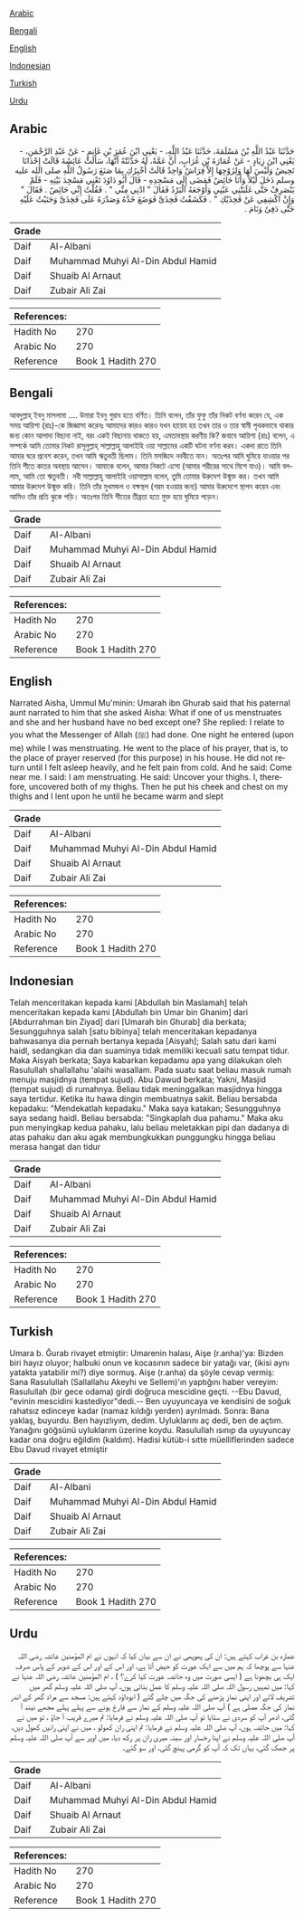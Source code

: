 [Arabic](#arabic)

[Bengali](#bengali)

[English](#english)

[Indonesian](#indonesian)

[Turkish](#turkish)

[Urdu](#urdu)

## Arabic


<div dir="rtl" lang="ar" style={{fontSize:'larger',backgroundColor:'#f8f9fa',padding:20}}>
حَدَّثَنَا عَبْدُ اللَّهِ بْنُ مَسْلَمَةَ، حَدَّثَنَا عَبْدُ اللَّهِ، - يَعْنِي ابْنَ عُمَرَ بْنِ غَانِمٍ - عَنْ عَبْدِ الرَّحْمَنِ، - يَعْنِي ابْنَ زِيَادٍ - عَنْ عُمَارَةَ بْنِ غُرَابٍ، أَنَّ عَمَّةً، لَهُ حَدَّثَتْهُ أَنَّهَا، سَأَلَتْ عَائِشَةَ قَالَتْ إِحْدَانَا تَحِيضُ وَلَيْسَ لَهَا وَلِزَوْجِهَا إِلاَّ فِرَاشٌ وَاحِدٌ قَالَتْ أُخْبِرُكِ بِمَا صَنَعَ رَسُولُ اللَّهِ صلى الله عليه وسلم دَخَلَ لَيْلاً وَأَنَا حَائِضٌ فَمَضَى إِلَى مَسْجِدِهِ - قَالَ أَبُو دَاوُدَ تَعْنِي مَسْجِدَ بَيْتِهِ - فَلَمْ يَنْصَرِفْ حَتَّى غَلَبَتْنِي عَيْنِي وَأَوْجَعَهُ الْبَرْدُ فَقَالَ ‏"‏ ادْنِي مِنِّي ‏"‏ ‏.‏ فَقُلْتُ إِنِّي حَائِضٌ ‏.‏ فَقَالَ ‏"‏ وَإِنْ اكْشِفِي عَنْ فَخِذَيْكِ ‏"‏ ‏.‏ فَكَشَفْتُ فَخِذَىَّ فَوَضَعَ خَدَّهُ وَصَدْرَهُ عَلَى فَخِذَىَّ وَحَنَيْتُ عَلَيْهِ حَتَّى دَفِئَ وَنَامَ ‏.‏
</div>
<div style={{backgroundColor:'#f8f9fa',padding:20, marginBottom: 10}}><table> <thead> <tr> <th>Grade</th> <th></th> </tr> </thead> <tbody> <tr><td>Daif</td><td>Al-Albani</td></tr><tr><td>Daif</td><td>Muhammad Muhyi Al-Din Abdul Hamid</td></tr><tr><td>Daif</td><td>Shuaib Al Arnaut</td></tr><tr><td>Daif</td><td>Zubair Ali Zai</td></tr></tbody></table><table> <thead> <tr> <th>References:</th> <th></th> </tr> </thead> <tbody><tr><td>Hadith No</td><td>270</td></tr><tr><td>Arabic No</td><td>270</td></tr><tr><td>Reference</td><td>Book 1 Hadith 270</td></tr></tbody></table></div>

## Bengali


<div dir="ltr" lang="bn" style={{fontSize:'larger',backgroundColor:'#f8f9fa',padding:20}}>
আবদুল্লাহ্ ইবনু মাসলামা .... উমারা ইবনু গুরাব হতে বর্ণিত। তিনি বলেন, তাঁর ফুফু তাঁর নিকট বর্ণনা করেন যে, এক সময় আয়িশা (রাঃ)-কে জিজ্ঞাসা করেনঃ আমাদের কারও কারও যখন হায়েয হয় তখন তার ও তার স্বামী পৃথকভাবে থাকার জন্য কোন আলাদা বিছানা নাই, বরং একই বিছানায় থাকতে হয়, এমতাবস্থায় করণীয় কি? জবাবে আয়িশা (রাঃ) বলেন, এ সম্পর্কে আমি তোমার নিকট রাসূলুল্লাহ্ সাল্লাল্লাহু আলাইহি ওয়া সাল্লামের একটি ঘটনা বর্ণনা করব। একদা রাতে তিনি আমার ঘরে প্রবেশ করেন, তখন আমি ঋতুবতী ছিলাম। তিনি মসজিদে নববীতে যান। অতঃপর আমি ঘুমিয়ে যাওয়ার পর তিনি শীতে কাতর অবস্থায় আসেন। আমাকে বলেন, আমার নিকটে এসো (আমার শরীরের সাথে মিশে যাও)। আমি বললাম, আমি তো ঋতুবতী। নবী সাল্লাল্লাহু আলাইহি ওয়াসাল্লাম বলেন, তুমি তোমার উরুদেশ উন্মুক্ত কর। তখন আমি আমার উরুদেশ উন্মুক্ত করি। তিনি তাঁর মুখমন্ডল ও বক্ষস্থল (গরম হওয়ার জন্য) আমার উরুদেশে স্থাপন করেন এবং আমিও তাঁর প্রতি ঝুকে পড়ি। অতঃপর তিনি শীতের তীব্রতা হতে মুক্ত হয়ে ঘুমিয়ে পড়েন।
</div>
<div style={{backgroundColor:'#f8f9fa',padding:20, marginBottom: 10}}><table> <thead> <tr> <th>Grade</th> <th></th> </tr> </thead> <tbody> <tr><td>Daif</td><td>Al-Albani</td></tr><tr><td>Daif</td><td>Muhammad Muhyi Al-Din Abdul Hamid</td></tr><tr><td>Daif</td><td>Shuaib Al Arnaut</td></tr><tr><td>Daif</td><td>Zubair Ali Zai</td></tr></tbody></table><table> <thead> <tr> <th>References:</th> <th></th> </tr> </thead> <tbody><tr><td>Hadith No</td><td>270</td></tr><tr><td>Arabic No</td><td>270</td></tr><tr><td>Reference</td><td>Book 1 Hadith 270</td></tr></tbody></table></div>

## English


<div dir="ltr" lang="en" style={{fontSize:'larger',backgroundColor:'#f8f9fa',padding:20}}>
Narrated Aisha, Ummul Mu'minin: Umarah ibn Ghurab said that his paternal aunt narrated to him that she asked Aisha: What if one of us menstruates and she and her husband have no bed except one? She replied: I relate to you what the Messenger of Allah (ﷺ) had done. One night he entered (upon me) while I was menstruating. He went to the place of his prayer, that is, to the place of prayer reserved (for this purpose) in his house. He did not return until I felt asleep heavily, and he felt pain from cold. And he said: Come near me. I said: I am menstruating. He said: Uncover your thighs. I, therefore, uncovered both of my thighs. Then he put his cheek and chest on my thighs and I lent upon he until he became warm and slept
</div>
<div style={{backgroundColor:'#f8f9fa',padding:20, marginBottom: 10}}><table> <thead> <tr> <th>Grade</th> <th></th> </tr> </thead> <tbody> <tr><td>Daif</td><td>Al-Albani</td></tr><tr><td>Daif</td><td>Muhammad Muhyi Al-Din Abdul Hamid</td></tr><tr><td>Daif</td><td>Shuaib Al Arnaut</td></tr><tr><td>Daif</td><td>Zubair Ali Zai</td></tr></tbody></table><table> <thead> <tr> <th>References:</th> <th></th> </tr> </thead> <tbody><tr><td>Hadith No</td><td>270</td></tr><tr><td>Arabic No</td><td>270</td></tr><tr><td>Reference</td><td>Book 1 Hadith 270</td></tr></tbody></table></div>

## Indonesian


<div dir="ltr" lang="id" style={{fontSize:'larger',backgroundColor:'#f8f9fa',padding:20}}>
Telah menceritakan kepada kami [Abdullah bin Maslamah] telah menceritakan kepada kami [Abdullah bin Umar bin Ghanim] dari [Abdurrahman bin Ziyad] dari [Umarah bin Ghurab] dia berkata; Sesungguhnya salah [satu bibinya] telah menceritakan kepadanya bahwasanya dia pernah bertanya kepada [Aisyah]; Salah satu dari kami haidl, sedangkan dia dan suaminya tidak memiliki kecuali satu tempat tidur. Maka Aisyah berkata; Saya kabarkan kepadamu apa yang dilakukan oleh Rasulullah shallallahu 'alaihi wasallam. Pada suatu saat beliau masuk rumah menuju masjidnya (tempat sujud). Abu Dawud berkata; Yakni, Masjid (tempat sujud) di rumahnya. Beliau tidak meninggalkan masjidnya hingga saya tertidur. Ketika itu hawa dingin membuatnya sakit. Beliau bersabda kepadaku: "Mendekatlah kepadaku." Maka saya katakan; Sesungguhnya saya sedang haidl. Beliau bersabda: "Singkaplah dua pahamu." Maka aku pun menyingkap kedua pahaku, lalu beliau meletakkan pipi dan dadanya di atas pahaku dan aku agak membungkukkan punggungku hingga beliau merasa hangat dan tidur
</div>
<div style={{backgroundColor:'#f8f9fa',padding:20, marginBottom: 10}}><table> <thead> <tr> <th>Grade</th> <th></th> </tr> </thead> <tbody> <tr><td>Daif</td><td>Al-Albani</td></tr><tr><td>Daif</td><td>Muhammad Muhyi Al-Din Abdul Hamid</td></tr><tr><td>Daif</td><td>Shuaib Al Arnaut</td></tr><tr><td>Daif</td><td>Zubair Ali Zai</td></tr></tbody></table><table> <thead> <tr> <th>References:</th> <th></th> </tr> </thead> <tbody><tr><td>Hadith No</td><td>270</td></tr><tr><td>Arabic No</td><td>270</td></tr><tr><td>Reference</td><td>Book 1 Hadith 270</td></tr></tbody></table></div>

## Turkish


<div dir="ltr" lang="tr" style={{fontSize:'larger',backgroundColor:'#f8f9fa',padding:20}}>
Umara b. Ğurab rivayet etmiştir: Umarenin halası, Aişe (r.anha)'ya: Bizden biri hayız oluyor; halbuki onun ve kocasının sadece bir yatağı var, (ikisi aynı yatakta yatabilir mi?) diye sormuş. Aişe (r.anha) da şöyle cevap vermiş: Sana Rasulullah (Sallallahu Akeyhi ve Sellem)'ın yaptığını haber vereyim: Rasulullah (bir gece odama) girdi doğruca mescidine geçti. --Ebu Davud, "evinin mescidini kastediyor"dedi.-- Ben uyuyuncaya ve kendisini de soğuk rahatsız edinceye kadar (namaz kıldığı yerden) ayrılmadı. Sonra: Bana yaklaş, buyurdu. Ben hayızlıyım, dedim. Uyluklarını aç dedi, ben de açtım. Yanağını göğsünü uyluklarım üzerine koydu. Rasulullah ısınıp da uyuyuncay kadar ona doğru eğildim (kaldım). Hadisi kütüb-i sıtte müelliflerinden sadece Ebu Davud rivayet etmiştir
</div>
<div style={{backgroundColor:'#f8f9fa',padding:20, marginBottom: 10}}><table> <thead> <tr> <th>Grade</th> <th></th> </tr> </thead> <tbody> <tr><td>Daif</td><td>Al-Albani</td></tr><tr><td>Daif</td><td>Muhammad Muhyi Al-Din Abdul Hamid</td></tr><tr><td>Daif</td><td>Shuaib Al Arnaut</td></tr><tr><td>Daif</td><td>Zubair Ali Zai</td></tr></tbody></table><table> <thead> <tr> <th>References:</th> <th></th> </tr> </thead> <tbody><tr><td>Hadith No</td><td>270</td></tr><tr><td>Arabic No</td><td>270</td></tr><tr><td>Reference</td><td>Book 1 Hadith 270</td></tr></tbody></table></div>

## Urdu


<div dir="rtl" lang="ur" style={{fontSize:'larger',backgroundColor:'#f8f9fa',padding:20}}>
عمارہ بن غراب کہتے ہیں: ان کی پھوپھی نے ان سے بیان کیا کہ انہوں نے ام المؤمنین عائشہ رضی اللہ عنہا سے پوچھا کہ ہم میں سے ایک عورت کو حیض آتا ہے، اور اس کے اور اس کے شوہر کے پاس صرف ایک ہی بچھونا ہے ( ایسی صورت میں وہ حائضہ عورت کیا کرے؟ ) ، ام المؤمنین عائشہ رضی اللہ عنہا نے کہا: میں تمہیں رسول اللہ صلی اللہ علیہ وسلم کا عمل بتاتی ہوں، آپ صلی اللہ علیہ وسلم گھر میں تشریف لائے اور اپنی نماز پڑھنے کی جگہ میں چلے گئے ( ابوداؤد کہتے ہیں: مسجد سے مراد گھر کے اندر نماز کی جگہ مصلی ہے ) آپ صلی اللہ علیہ وسلم کے نماز سے فارغ ہونے سے پہلے پہلے مجھے نیند آ گئی، ادھر آپ کو سردی نے ستایا تو آپ صلی اللہ علیہ وسلم نے فرمایا: تم میرے قریب آ جاؤ ، تو میں نے کہا: میں حائضہ ہوں، آپ صلی اللہ علیہ وسلم نے فرمایا: تم اپنی ران کھولو ، میں نے اپنی رانیں کھول دیں، آپ صلی اللہ علیہ وسلم نے اپنا رخسار اور سینہ میری ران پر رکھ دیا، میں اوپر سے آپ صلی اللہ علیہ وسلم پر جھک گئی، یہاں تک کہ آپ کو گرمی پہنچ گئی، اور سو گئے۔
</div>
<div style={{backgroundColor:'#f8f9fa',padding:20, marginBottom: 10}}><table> <thead> <tr> <th>Grade</th> <th></th> </tr> </thead> <tbody> <tr><td>Daif</td><td>Al-Albani</td></tr><tr><td>Daif</td><td>Muhammad Muhyi Al-Din Abdul Hamid</td></tr><tr><td>Daif</td><td>Shuaib Al Arnaut</td></tr><tr><td>Daif</td><td>Zubair Ali Zai</td></tr></tbody></table><table> <thead> <tr> <th>References:</th> <th></th> </tr> </thead> <tbody><tr><td>Hadith No</td><td>270</td></tr><tr><td>Arabic No</td><td>270</td></tr><tr><td>Reference</td><td>Book 1 Hadith 270</td></tr></tbody></table></div>